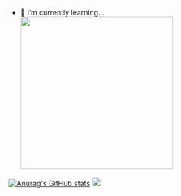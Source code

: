 - 🌱 I’m currently learning...<br><img src="https://user-images.githubusercontent.com/76191161/198813924-836062c2-e900-4116-9c50-cf6572e80b6a.png" width="300">


[![Anurag's GitHub stats](https://github-readme-stats.vercel.app/api?username=BENDENG1)](https://github.com/BENDENG1/github-readme-stats) <img src="http://mazassumnida.wtf/api/v2/generate_badge?boj=nogom369">
